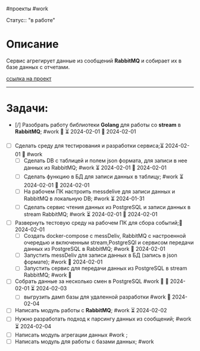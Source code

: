 #проекты
#work

Статус:: "в работе"
# Описание
Сервис агрегирует данные из сообщений __RabbitMQ__ и собирает их в базе данных с отчетами.

[ссылка на проект](https://github.com/SouthUral/agg-data-per-shift)

___

# Задачи:
- [/] Разобрать работу библиотеки __Golang__  для работы со __stream__ в __RabbitMQ__; #work  🔼 ⏳ 2024-02-01 📅 2024-02-01
- [ ] Сделать среду для тестирования и разработки сервиса;⏳ 2024-02-01 🔼 #work 
	- [ ] Сделать DB с таблицей и полем json  формата, для записи в нее данных из RabbitMQ; #work  ⏳ 2024-02-01 📅 2024-02-01
	- [ ] Сделать функцию в БД для записи данных в таблицу; #work  ⏳ 2024-02-01 📅 2024-02-01
	- [ ] На рабочем ПК настроить messdelive для записи данных и RabbitMQ в локальную DB; #work  ⏳ 2024-01-31
	- [ ] Сделать сервис чтения данных из PostgreSQL и записи данных в stream RabbitMQ; #work  ⏳ 2024-02-01 📅 2024-02-01
- [ ] Развернуть тестовую среду на рабочем ПК для сбора событий;📅 2024-02-01 
	- [ ] Создать  docker-compose c messDeliv, RabbitMQ с настроенной очередью и включенным stream,PostgreSQl и сервисом передачи данных из PostgreSQL в RabbitMQ; #work  📅 2024-02-01 
	- [ ] Запустить messDeliv для записи данных в БД (запись в json формате); #work  📅 2024-02-01 
	- [ ] Запустить сервис для передачи данных из PostgreSQL в stream RabbitMQ; #work  📅 
- [ ] Собрать данные за несколько смен в PostgreSQL #work   🔼 🛫 2024-02-01 ⏳ 2024-02-03
	- [ ] выгрузить дамп базы для удаленной разработки #work  📅 2024-02-04 
- [ ] Написать модуль работы с __RabbitMQ__; #work ⏳ 2024-02-02 
- [ ] Нужно разработать подход к парсингу данных из сообщений; #work ⏳ 2024-02-04 
- [ ] Написать модуль агрегации данных #work ;
- [ ] Написать модуль для работы с базами данных; #work 